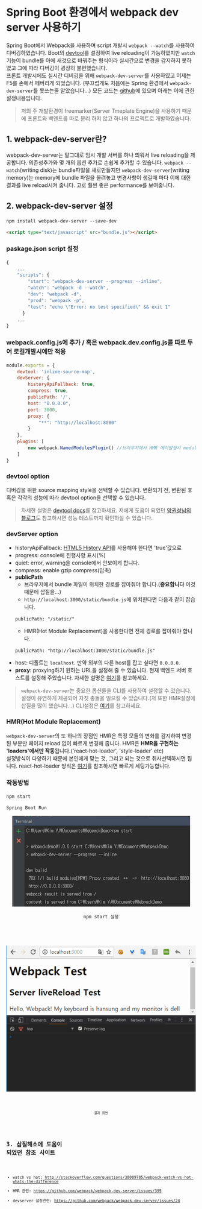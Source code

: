 # Spring Boot 환경에서 webpack dev server 사용하기
Spring Boot에서 Webpack을 사용하며 script 개발시 `webpack --watch`를 사용하여 디버깅하였습니다. 
Boot의 [devtool](http://haviyj.tistory.com/11)를 설정하여 live reloading이 가능하였지만 `watch`기능이 bundle를 아에 새것으로 바꿔주는 형식이라 실시간으로 변경을 감지하지 못하였고 그에 따라 디버깅이 굉장히 불편했습니다.
<br>
프론트 개발시에도 실시간 디버깅을 위해 `webpack-dev-server`를 사용하였고 이제는 F5를 손에서 떼버리게 되었습니다.
(부끄럽게도 처음에는 Spring 환경에서 `webpack-dev-server`를 못쓰는줄 알았습니다...) 모든 코드는 [github](https://github.com/young891221/blog/blob/master/Webpack/Spring%20Boot%20%ED%99%98%EA%B2%BD%EC%97%90%EC%84%9C%20Webpack%20dev%20server%20%EC%82%AC%EC%9A%A9%ED%95%98%EA%B8%B0.md)에 있으며 아래는 이에 관한 설정내용입니다.

>저의 주 개발환경이 freemarker(Server Tmeplate Engine)을 사용하기 때문에 프론트와 백엔드를 따로 분리 하지 않고 하나의 프로젝트로 개발하였습니다.

## 1. webpack-dev-server란?
webpack-dev-server는 말그대로 임시 개발 서버를 하나 띄워서 live reloading을 제공합니다. 의존성추가와 몇 개의 옵션 추가로 손쉽게 추가할 수 있습니다. 
`webpack --watch`(writing disk)는 bundle파일을 새로만들지만 `webpack-dev-server`(writing memory)는 memory에 bundle 파일을 올려놓고 변경사항이 생길때 마다 이에 대한 결과를 live reload시켜 줍니다. 고로 훨씬 좋은 performance를 보여줍니다.

## 2. webpack-dev-server 설정
```npm
npm install webpack-dev-server --save-dev
```
```html
<script type="text/javascript" src="bundle.js"></script>
```

### paskage.json script 설정
```javascript
{
	...
	"scripts": {
	    "start": "webpack-dev-server --progress --inline",
	    "watch": "webpack -d --watch",
	    "dev": "webpack -d",
	    "prod": "webpack -p",
	    "test": "echo \"Error: no test specified\" && exit 1"
	  }
	...
}
```

### webpack.config.js에 추가 / 혹은 webpack.dev.config.js를 따로 두어 로컬개발시에만 적용 
```javascript
module.exports = {
    devtool: 'inline-source-map',
    devServer: {
        historyApiFallback: true,
        compress: true,
        publicPath: '/',
        host: "0.0.0.0",
        port: 3000,
        proxy: {
            "**": "http://localhost:8080"
        }
    },
    plugins: [
        new webpack.NamedModulesPlugin() //브라우저에서 HMR 에러발생시 module name 표시
    ]
}
```

### devtool option
디버깅을 위한 source mapping style을 선택할 수 있습니다. 변환되기 전, 변환된 후 혹은 각각의 성능에 따라 devtool option을 선택할 수 있습니다.
>자세한 설명은 [devtool docs](https://webpack.js.org/configuration/devtool)를 참고하세요. 저에게 도움이 되었던 [양권성님의 블로그](https://perfectacle.github.io/2016/11/14/Webpack-devtool-option-Performance/)도 참고하시면 성능 테스트까지 확인하실 수 있습니다.


### devServer option
- historyApiFallback: [HTML5 History API](https://developer.mozilla.org/en-US/docs/Web/API/History)를 사용해야 한다면 'true'값으로
- progress: console에 진행사항 표시(%)
- quiet: error, warning을 console에서 안보이게 합니다.
- compress: enable gzip compress(압축)
- **publicPath**
	- 브라우저에서 bundle 파일이 위치한 경로를 잡아줘야 합니다.(**중요합니다** 이것 때문에 삽질을...)
	- `http://localhost:3000/static/bundle.js`에 위치한다면 다음과 같이 잡습니다.
	```npm
	publicPath: "/static/"
	```
	- HMR(Hot Module Replacement)을 사용한다면 전체 경로를 잡아줘야 합니다.
    ```npm
    publicPath: "http://localhost:3000/static/bundle.js"
    ```
- host: 디폴트는 `localhost`. 만약 외부의 다른 host를 잡고 싶다면 `0.0.0.0`.
- **proxy**: proxying하기 원하는 URL을 설정해 줄 수 있습니다. 현재 백엔드 서버 호스트를 설정해 주었습니다. 자세한 설명은 [여기](https://webpack.js.org/configuration/dev-server/#devserver-proxy)를 참고하세요.

>`webpack-dev-server`는 중요한 옵션들을 CLI를 사용하여 설정할 수 있습니다. 설정이 유연하게 제공되어 자칫 충돌을 일으킬 수 있습니다.(저 또한 HMR설정에 삽질을 많이 했습니다...) CLI설정은 [여기](http://webpack.github.io/docs/webpack-dev-server.html#webpack-dev-server-cli)를 참고하세요.

### HMR(Hot Module Replacement)
`webpack-dev-server`의 또 하나의 장점인 HMR은 특정 모듈의 변화를 감지하여 변경된 부분만 페이지 reload 없이 빠르게 변경해 줍니다. HMR은 **HMR을 구현하는 'loaders'에서만 작동**됩니다.('react-hot-loader', 'style-loader' etc)
<br>
설정방식이 다양하기 때문에 본인에게 맞는 것, 그리고 되는 것으로 취사선택하시면 됩니다. react-hot-loader 방식은 [여기](https://webpack.js.org/guides/hmr-react)를 참조하시면 빠르게 세팅가능합니다.

### 작동방법
```npm
npm start
```
```npm
Spring Boot Run
```

<p align="center">
<img src="/images/Webpack/webpack-dev-server/start.png"/>
</p>
<p align="center">
<code>npm start 실행<code>
</p>

<p align="center">
<img src="/images/Webpack/webpack-dev-server/result.gif"/>
</p>
<p align="center">
<code>결과 화면</code>
</p>


## 3. 삽질해소에 도움이 되었던 참조 사이트
- watch vs hot: http://stackoverflow.com/questions/38089785/webpack-watch-vs-hot-whats-the-difference
- HMR 관련: https://github.com/webpack/webpack-dev-server/issues/395
- devserver 설정관련: https://github.com/webpack/webpack-dev-server/issues/24